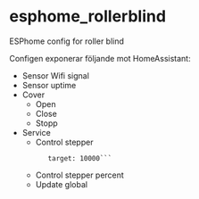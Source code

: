 # esphome_rollerblind
ESPhome config for roller blind

Configen exponerar följande mot HomeAssistant:
- Sensor Wifi signal
- Sensor uptime
- Cover
  - Open
  - Close
  - Stopp
- Service
  - Control stepper
    ```service: esphome.blind_bedroom_downstairs_control_stepper
       target: 10000```
  - Control stepper percent
  - Update global

